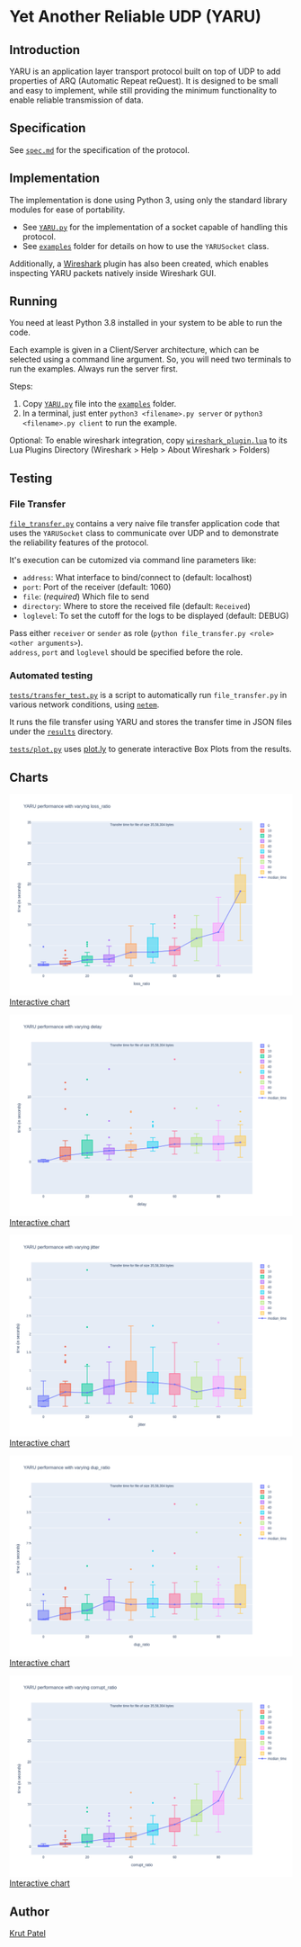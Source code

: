 # Yet Another Reliable UDP (YARU)

## Introduction

YARU is an application layer transport protocol built on top of UDP to add properties of ARQ (Automatic Repeat reQuest). It is designed to be small and easy to implement, while still providing the minimum functionality to enable reliable transmission of data.

## Specification

See [`spec.md`](spec.md) for the specification of the protocol.

## Implementation

The implementation is done using Python 3, using only the standard library modules for ease of portability. 

* See [`YARU.py`](YARU.py) for the implementation of a socket capable of handling this protocol.
* See [`examples`](examples) folder for details on how to use the `YARUSocket` class.

Additionally, a [Wireshark](https://wireshark.org/) plugin has also been created, which enables inspecting YARU packets natively inside Wireshark GUI.

## Running

You need at least Python 3.8 installed in your system to be able to run the code.

Each example is given in a Client/Server architecture, which can be selected using a command line argument. So, you will need two terminals to run the examples. Always run the server first.

Steps:
1. Copy [`YARU.py`](YARU.py) file into the [`examples`](examples) folder.
2. In a terminal, just enter `python3 <filename>.py server` or `python3 <filename>.py client` to run the example.

Optional: To enable wireshark integration, copy [`wireshark_plugin.lua`](wireshark_plugin.lua) to its Lua Plugins Directory (Wireshark > Help > About Wireshark > Folders)

## Testing

### File Transfer
[`file_transfer.py`](examples/file_transfer.py) contains a very naive file transfer application code that uses the `YARUSocket` class to communicate over UDP and to demonstrate the reliability features of the protocol.

It's execution can be cutomized via command line parameters like:
* `address`: What interface to bind/connect to (default: localhost)
* `port`: Port of the receiver (default: 1060)
* `file`: (*required*) Which file to send
* `directory`: Where to store the received file (default: `Received`)
* `loglevel`: To set the cutoff for the logs to be displayed (default: DEBUG)

Pass either `receiver` or `sender` as role (`python file_transfer.py <role> <other arguments>`).  
`address`, `port` and `loglevel` should be specified before the role.

### Automated testing

[`tests/transfer_test.py`](tests/transfer_test.py) is a script to automatically run `file_transfer.py` in various network conditions, using [`netem`](https://wiki.linuxfoundation.org/networking/netem).

It runs the file transfer using YARU and stores the transfer time in JSON files under the [`results`](tests/results) directory.

[`tests/plot.py`](tests/plot.py) uses [plot.ly](https://plot.ly) to generate interactive Box Plots from the results.

## Charts

![loss_ratio](tests/results/yaru_loss_ratio.png "Loss ratio")
[Interactive chart](https://plotly.com/~userisro/129/)

![delay](tests/results/yaru_delay.png "Delay (ms)")
[Interactive chart](https://plotly.com/~userisro/133/)

![jitter](tests/results/yaru_jitter.png "Jitter (ms)")
[Interactive chart](https://plotly.com/~userisro/135/)

![dup_ratio](tests/results/yaru_dup_ratio.png "Duplicate ratio")
[Interactive chart](https://plotly.com/~userisro/137/)

![corrupt_ratio](tests/results/yaru_corrupt_ratio.png "Corruption ratio")
[Interactive chart](https://plotly.com/~userisro/139/)

## Author

[Krut Patel](https://github.com/iamkroot)
